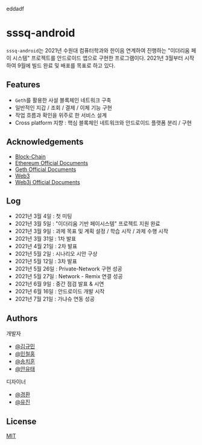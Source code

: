 eddadf
# sssq-android

`sssq-android`는 2021년 수원대 컴퓨터학과와 한이음 연계하여 진행하는 "이더리움 페이 시스템" 프로젝트를 안드로이드 앱으로 구현한 프로그램이다. 2021년 3월부터 시작하여 9월에 빌드 완료 및 배포를 목표로 하고 있다.
## Features

- `Geth`를 활용한 사설 블록체인 네트워크 구축
- 일반적인 지갑 / 조회 / 결제 / 이체 기능 구현
- 작업 흐름과 확인을 위주로 한 서비스 설계
- Cross platform 지향 : 핵심 블록체인 네트워크와 안드로이드 플랫폼 분리 / 구현

  
## Acknowledgements

 - [Block-Chain](https://awesomeopensource.com/project/elangosundar/awesome-README-templates)
 - [Ethereum Official Documents](https://github.com/matiassingers/awesome-readme)
 - [Geth Official Documents](https://bulldogjob.com/news/449-how-to-write-a-good-readme-for-your-github-project)
 - [Web3]()
 - [Web3j Official Documents]()
  
## Log
- 2021년 3월 4일 : 첫 미팅
- 2021년 3월 5일 : "이더리움 기반 페이시스템" 프로젝트 지원 완료
- 2021년 3월 9일 : 과제 목표 및 계획 설정 / 학습 시작 / 과제 수행 시작
- 2021년 3월 31일 : 1차 발표
- 2021년 4월 21일 : 2차 발표
- 2021년 5월 2일 : 시나리오 시안 구상
- 2021년 5월 12일 : 3차 발표
- 2021년 5월 26일 : Private-Network 구현 성공
- 2021년 5월 27일 : Network - Remix 연결 성공
- 2021년 6월 9일 : 중간 점검 발표 & 시연
- 2021년 6월 16일 : 안드로이드 개발 시작
- 2021년 7월 21일 : 가냐슈 연동 성공
## Authors
개발자
- [@김규민](https://github.com/kgm-930)
- [@민철홍](https://github.com/ZIrlrl)
- [@송치훈](https://github.com/Marhead)
- [@안유태](https://github.com/y00913)

디자이너
- [@경환]()
- [@유진]()
## License

[MIT](https://choosealicense.com/licenses/mit/)
